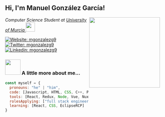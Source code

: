 <h2> Hi, I'm Manuel González García!</h2>
<img align='right' src="https://media.giphy.com/media/H83F4AfL798AmtKXIL/source.gif" width="230">
<p><em>Computer Science Student at <a href="http://www.um.es/">University of Murcia </a><img src="https://media.giphy.com/media/fYSnHlufseco8Fh93Z/giphy.gif" width="30">
</em></p>

[![Website: mgonzalezg9](https://img.shields.io/website?url=https%3A%2F%2Fmgonzalezg9.com)](https://www.mgonzalezg9.com)
[![Twitter: mgonzalezg9](https://img.shields.io/twitter/follow/mgonzalezg9?style=social)](https://twitter.com/mgonzalezg9)
[![Linkedin: mgonzalezg9](https://img.shields.io/badge/-mgonzalezg9-blue?style=flat-square&logo=Linkedin&logoColor=white&link=https://www.linkedin.com/in/mgonzalezg9/)](https://www.linkedin.com/in/mgonzalezg9/)


### <img src="https://media.giphy.com/media/B2zSi59LPp7iMclz7Q/source.gif" width="50"> A little more about me...  

```javascript
const myself = {
  pronouns: "he" | "him",
  code: [Javascript, HTML, CSS, C++, Python, Java],
  tools: [React, Redux, Node, Vue, Nuxt, Qt, MySQL, MongoDB],
  rolesApplying: ["full stack engineer", "web development", "mobile web"],
  learning: [React, CSS, EclipseRCP]
}
```
